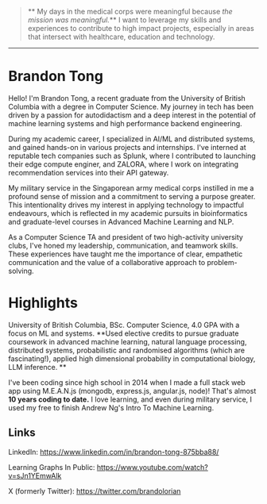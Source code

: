 
>** My days in the medical corps were meaningful because _the mission was meaningful._** I want to leverage my skills and experiences to contribute to high impact projects, especially in areas that intersect with healthcare, education and technology. 
---
# Brandon Tong

Hello! I'm Brandon Tong, a recent graduate from the University of British Columbia with a degree in Computer Science. My journey in tech has been driven by a passion for autodidactism and a deep interest in the potential of machine learning systems and high performance backend engineering.

During my academic career, I specialized in AI/ML and distributed systems, and gained hands-on in various projects and internships. I've interned at reputable tech companies such as Splunk, where I contributed to launching their edge compute enginer, and ZALORA, where I work on integrating recommendation services into their API gateway.

My military service in the Singaporean army medical corps instilled in me a profound sense of mission and a commitment to serving a purpose greater. This intentionality drives my interest in applying technology to impactful endeavours, which is reflected in my academic pursuits in bioinformatics and graduate-level courses in Advanced Machine Learning and NLP.

As a Computer Science TA and president of two high-activity university clubs, I've honed my leadership, communication, and teamwork skills. These experiences have taught me the importance of clear, empathetic communication and the value of a collaborative approach to problem-solving.

# Highlights
University of British Columbia, BSc. Computer Science, 4.0 GPA with a focus on ML and systems. **Used elective credits to pursue graduate coursework in advanced machine learning, natural language processing, distributed systems, probabilistic and randomised algorithms (which are fascinating!), applied high dimensional probability in computational biology, LLM inference.
**

I've been coding since high school in 2014 when I made a full stack web app using M.E.A.N.js (mongodb, express.js, angular.js, node)! That's almost **10 years coding to date.** I love learning, and even during military service, I used my free to finish Andrew Ng's Intro To Machine Learning.

## Links
LinkedIn: https://www.linkedin.com/in/brandon-tong-875bba88/

Learning Graphs In Public: https://www.youtube.com/watch?v=sJn1YEmwAlk

X (formerly Twitter): https://twitter.com/brandolorian

